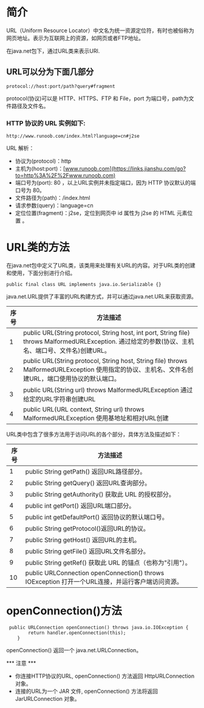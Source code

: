 # 简介
URL（Uniform Resource Locator）中文名为统一资源定位符，有时也被俗称为网页地址。表示为互联网上的资源，如网页或者FTP地址。

在java.net包下，通过URL类来表示URl.

## URL可以分为下面几部分
```
protocol://host:port/path?query#fragment
```
protocol(协议)可以是 HTTP、HTTPS、FTP 和 File，port 为端口号，path为文件路径及文件名。

### HTTP 协议的 URL 实例如下:
```
http://www.runoob.com/index.html?language=cn#j2se
```
URL 解析：
- 协议为(protocol)：http
- 主机为(host:port)：[www.runoob.com](https://links.jianshu.com/go?to=http%3A%2F%2Fwww.runoob.com)
- 端口号为(port): 80 ，以上URL实例并未指定端口，因为 HTTP 协议默认的端口号为 80。
- 文件路径为(path)：/index.html
- 请求参数(query)：language=cn
- 定位位置(fragment)：j2se，定位到网页中 id 属性为 j2se 的 HTML 元素位置 。


# URL类的方法
在java.net包中定义了URL类，该类用来处理有关URL的内容。对于URL类的创建和使用，下面分别进行介绍。
```
public final class URL implements java.io.Serializable {}
```

java.net.URL提供了丰富的URL构建方式，并可以通过java.net.URL来获取资源。

| 序号 | 方法描述                                                     |
| ---- | ------------------------------------------------------------ |
| 1    | public URL(String protocol, String host, int port, String file) throws MalformedURLException. 通过给定的参数(协议、主机名、端口号、文件名)创建URL。 |
| 2    | public URL(String protocol, String host, String file) throws MalformedURLException 使用指定的协议、主机名、文件名创建URL，端口使用协议的默认端口。 |
| 3    | public URL(String url) throws MalformedURLException 通过给定的URL字符串创建URL |
| 4    | public URL(URL context, String url) throws MalformedURLException 使用基地址和相对URL创建 |



URL类中包含了很多方法用于访问URL的各个部分，具体方法及描述如下：

| 序号 | 方法描述                                                     |
| ---- | ------------------------------------------------------------ |
| 1    | public String getPath() 返回URL路径部分。                    |
| 2    | public String getQuery() 返回URL查询部分。                   |
| 3    | public String getAuthority() 获取此 URL 的授权部分。         |
| 4    | public int getPort()  返回URL端口部分。                      |
| 5    | public int getDefaultPort() 返回协议的默认端口号。           |
| 6    | public String getProtocol()返回URL的协议。                   |
| 7    | public String getHost() 返回URL的主机。                      |
| 8    | public String getFile() 返回URL文件名部分。                  |
| 9    | public String getRef() 获取此 URL 的锚点（也称为"引用"）。   |
| 10   | public URLConnection openConnection() throws IOException 打开一个URL连接，并运行客户端访问资源。 |



# openConnection()方法
```
 public URLConnection openConnection() throws java.io.IOException {
        return handler.openConnection(this);
    }
```
openConnection() 返回一个 java.net.URLConnection。

*** 注意 ***

- 你连接HTTP协议的URL, openConnection() 方法返回 HttpURLConnection 对象。
- 连接的URL为一个 JAR 文件, openConnection() 方法将返回 JarURLConnection 对象。



